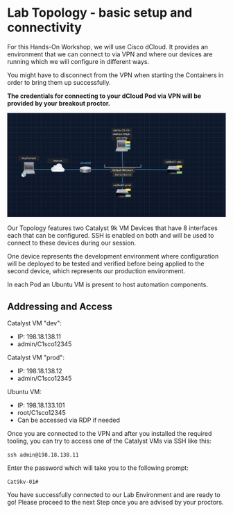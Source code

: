 # Lab Topology - basic setup and connectivity

For this Hands-On Workshop, we will use Cisco dCloud. It provides an environment that we can connect to via VPN and where our devices are running which we will configure in different ways.

You might have to disconnect from the VPN when starting the Containers in order to bring them up successfully.

**The credentials for connecting to your dCloud Pod via VPN will be provided by your breakout proctor.**

![Topology](assets/topology.png)

Our Topology features two Catalyst 9k VM Devices that have 8 interfaces each that can be configured. SSH is enabled on both and will be used to connect to these devices during our session.

One device represents the development environment where configuration will be deployed to be tested and verified before being applied to the second device, which represents our production environment.

In each Pod an Ubuntu VM is present to host automation components.


## Addressing and Access

Catalyst VM "dev":

- IP: 198.18.138.11
- admin/C1sco12345

Catalyst VM "prod":

- IP: 198.18.138.12
- admin/C1sco12345

Ubuntu VM:

- IP: 198.18.133.101
- root/C1sco12345
- Can be accessed via RDP if needed

Once you are connected to the VPN and after you installed the required tooling, you can try to access one of the Catalyst VMs via SSH like this:

`ssh admin@198.18.138.11`

Enter the password which will take you to the following prompt:

`Cat9kv-01#`

You have successfully connected to our Lab Environment and are ready to go!
Please proceed to the next Step once you are advised by your proctors.
